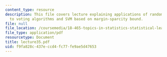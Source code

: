 ```yaml
---
content_type: resource
description: This file covers lecture explaining applications of random VC inequality
  to voting algorithms and SVM based on margin-sparcity bound.
file: null
file_location: /coursemedia/18-465-topics-in-statistics-statistical-learning-theory-spring-2007/f9fa828c437eccd4fc77fe9ae5d47653_lecture35.pdf
file_type: application/pdf
resourcetype: Document
title: lecture35.pdf
uid: f9fa828c-437e-ccd4-fc77-fe9ae5d47653
---
```

